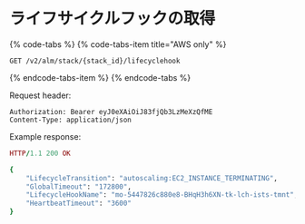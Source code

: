 # ライフサイクルフックの取得

{% code-tabs %}
{% code-tabs-item title="AWS only" %}
```text
GET /v2/alm/stack/{stack_id}/lifecyclehook
```
{% endcode-tabs-item %}
{% endcode-tabs %}

Request header:

```text
Authorization: Bearer eyJ0eXAiOiJ83fjQb3LzMeXzQfME
Content-Type: application/json
```

Example response:

```ruby
HTTP/1.1 200 OK

{
    "LifecycleTransition": "autoscaling:EC2_INSTANCE_TERMINATING",
    "GlobalTimeout": "172800",
    "LifecycleHookName": "mo-5447826c880e8-BHqH3h6XN-tk-lch-ists-tmnt",
    "HeartbeatTimeout": "3600"
}
```

